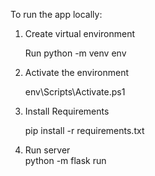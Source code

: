    To run the app locally:
1. Create virtual environment 

   Run python -m venv env

2. Activate the environment 

   env\Scripts\Activate.ps1 
   
3. Install Requirements
   
   pip install -r requirements.txt

4. Run server  
   python -m flask run 
